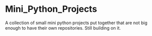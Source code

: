 # Mini_Python_Projects
A collection of small mini python projects put together that are not big enough to have their own repositories. Still building on it.
